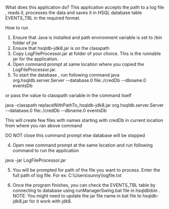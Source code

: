 What does this application do?
This application accepts the path to a log file , reads it, processes the data and saves it in HSQL database table EVENTS_TBL in the required format.  


How to run

1. Ensure that Java is installed and path environment variable is set to /bin folder of jre
2. Ensure that hsqldb-jdk8.jar is on the classpath
3. Copy LogFileProcessor.jar at folder of your choice. This is the runnable jar for the application.
4. Open command prompt at same location where you copied the LogFileProcessor.jar.
4. To start the database , run following command
java org.hsqldb.server.Server --database.0 file:./credDb --dbname.0 eventsDb

or  pass the value to classpath variable in the command itself

java -classpath replaceWithPathTo_hsqldb-jdk8.jar org.hsqldb.server.Server --database.0 file:./credDb --dbname.0 eventsDb

This will create few files with names starting with credDb in current location from where you ran above command

DO NOT close this command prompt else database will be stopped

4.  Open new command prompt at the same location and run following command to run the application

java -jar LogFileProcessor.jar

5. You will be prompted for path of the file you want to process. Enter the full path of log file.
For ex: C:\Users\sunny\logfile.txt

6. Once the program finishes, you can check the EVENTS_TBL table by connecting to database
using runManagerSwing.bat file in hsqldb\bin .
NOTE: You might need to update the jar file name in bat file to hsqldb-jdk8.jar for it work with jdk8.


